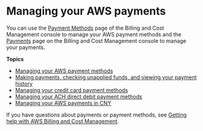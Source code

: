 # Managing your AWS payments<a name="manage-general"></a>

You can use the [Payment Methods](https://console.aws.amazon.com/billing/home#/paymentmethods) page of the Billing and Cost Management console to manage your AWS payment methods and the [Payments](https://console.aws.amazon.com/billing/home#/paymentsoverview) page on the Billing and Cost Management console to manage your payments\.

**Topics**
+ [Managing your AWS payment methods](manage-payment-method.md)
+ [Making payments, checking unapplied funds, and viewing your payment history](manage-making-a-payment.md)
+ [Managing your credit card payment methods](manage-cc.md)
+ [Managing your ACH direct debit payment methods](manage-debit.md)
+ [Managing your AWS payments in CNY](manage-payment-cny.md)

If you have questions about payments or payment methods, see [Getting help with AWS Billing and Cost Management](billing-get-answers.md)\.